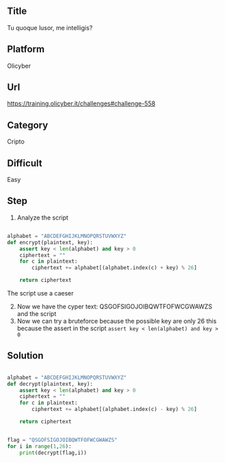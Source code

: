 ## Title
Tu quoque lusor, me intelligis?

## Platform
Olicyber

## Url

https://training.olicyber.it/challenges#challenge-558

## Category

Cripto

## Difficult

Easy

## Step

1. Analyze the script

```Python

alphabet = "ABCDEFGHIJKLMNOPQRSTUVWXYZ"
def encrypt(plaintext, key):
	assert key < len(alphabet) and key > 0
	ciphertext = ""
	for c in plaintext:
		ciphertext += alphabet[(alphabet.index(c) + key) % 26] 

	return ciphertext

```
The script use a caeser 

2. Now we have the cyper text: QSGOFSIGOJOIBQWTFOFWCGWAWZS and the script
3. Now we can try a bruteforce because the possible key are only 26 this because the assert in the script ```assert key < len(alphabet) and key > 0```


## Solution

```Python

alphabet = "ABCDEFGHIJKLMNOPQRSTUVWXYZ"
def decrypt(plaintext, key):
	assert key < len(alphabet) and key > 0
	ciphertext = ""
	for c in plaintext:
		ciphertext += alphabet[(alphabet.index(c) - key) % 26] 

	return ciphertext


flag = "QSGOFSIGOJOIBQWTFOFWCGWAWZS"
for i in range(1,26):
    print(decrypt(flag,i))
    
```